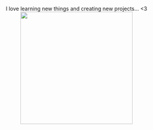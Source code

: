 <p align="center">
  I love learning new things and creating new projects... <3
  <br>
  <img src="https://pin.it/3dYlPCo4k" width="300" />
</p>

